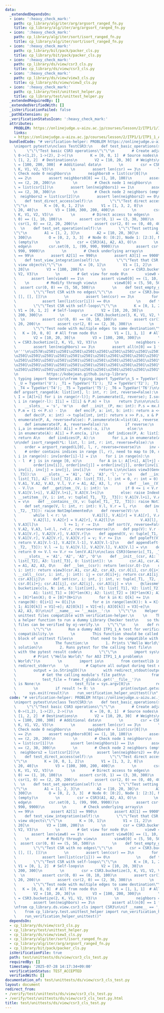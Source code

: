 ```yaml
---
data:
  _extendedDependsOn:
  - icon: ':heavy_check_mark:'
    path: cp_library/alg/iter/arg/argsort_ranged_fn.py
    title: cp_library/alg/iter/arg/argsort_ranged_fn.py
  - icon: ':heavy_check_mark:'
    path: cp_library/alg/iter/sort/isort_ranged_fn.py
    title: cp_library/alg/iter/sort/isort_ranged_fn.py
  - icon: ':heavy_check_mark:'
    path: cp_library/bit/pack/packer_cls.py
    title: cp_library/bit/pack/packer_cls.py
  - icon: ':heavy_check_mark:'
    path: cp_library/ds/view/csr3_cls.py
    title: cp_library/ds/view/csr3_cls.py
  - icon: ':heavy_check_mark:'
    path: cp_library/ds/view/view3_cls.py
    title: cp_library/ds/view/view3_cls.py
  - icon: ':heavy_check_mark:'
    path: cp_library/test/unittest_helper.py
    title: cp_library/test/unittest_helper.py
  _extendedRequiredBy: []
  _extendedVerifiedWith: []
  _isVerificationFailed: false
  _pathExtension: py
  _verificationStatusIcon: ':heavy_check_mark:'
  attributes:
    PROBLEM: https://onlinejudge.u-aizu.ac.jp/courses/lesson/2/ITP1/1/ITP1_1_A
    links:
    - https://onlinejudge.u-aizu.ac.jp/courses/lesson/2/ITP1/1/ITP1_1_A
  bundledCode: "# verification-helper: PROBLEM https://onlinejudge.u-aizu.ac.jp/courses/lesson/2/ITP1/1/ITP1_1_A\n\
    \nimport pytest\n\nclass TestCSR3:\n    def test_basic_operations(self):\n   \
    \     \"\"\"Test basic CSR3 operations\"\"\"\n        # Create adjacency list:\
    \ 0->(1,2), 1->(2), 2->()\n        K = [0, 0, 1]  # Source nodes\n        V1 =\
    \ [1, 2, 2]  # Destinations\n        V2 = [10, 20, 30]  # Weights\n        V3\
    \ = [100, 200, 300]  # Additional data\n        \n        csr = CSR3.bucketize(3,\
    \ K, V1, V2, V3)\n        \n        assert len(csr) == 3\n        \n        #\
    \ Check node 0 neighbors\n        neighbors0 = list(csr[0])\n        assert len(neighbors0)\
    \ == 2\n        assert neighbors0[0] == (1, 10, 100)\n        assert neighbors0[1]\
    \ == (2, 20, 200)\n        \n        # Check node 1 neighbors\n        neighbors1\
    \ = list(csr[1])\n        assert len(neighbors1) == 1\n        assert neighbors1[0]\
    \ == (2, 30, 300)\n        \n        # Check node 2 neighbors (empty)\n      \
    \  neighbors2 = list(csr[2])\n        assert len(neighbors2) == 0\n        \n\
    \    def test_direct_access(self):\n        \"\"\"Test direct access using __call__\"\
    \"\"\n        K = [0, 0, 1, 2]\n        V1 = [1, 3, 2, 0]\n        V2 = [10, 30,\
    \ 20, 40]\n        V3 = [100, 300, 200, 400]\n        \n        csr = CSR3.bucketize(4,\
    \ K, V1, V2, V3)\n        \n        # Direct access to edges\n        assert csr(0,\
    \ 0) == (1, 10, 100)\n        assert csr(0, 1) == (3, 30, 300)\n        assert\
    \ csr(1, 0) == (2, 20, 200)\n        assert csr(2, 0) == (0, 40, 400)\n      \
    \  \n    def test_set_operation(self):\n        \"\"\"Test setting edge values\"\
    \"\"\n        A1 = [1, 2, 3]\n        A2 = [10, 20, 30]\n        A3 = [100, 200,\
    \ 300]\n        O = [0, 2, 3, 3]  # Node 0: [0:2], Node 1: [2:3], Node 2: [3:3]\
    \ (empty)\n        \n        csr = CSR3(A1, A2, A3, O)\n        \n        # Modify\
    \ edge\n        csr.set(0, 1, (99, 990, 9900))\n        assert csr(0, 1) == (99,\
    \ 990, 9900)\n        \n        # Check underlying arrays\n        assert A1[1]\
    \ == 99\n        assert A2[1] == 990\n        assert A3[1] == 9900\n        \n\
    \    def test_view_integration(self):\n        \"\"\"Test that CSR returns proper\
    \ view objects\"\"\"\n        K = [0, 1]\n        V1 = [1, 2]\n        V2 = [10,\
    \ 20]\n        V3 = [100, 200]\n        \n        csr = CSR3.bucketize(3, K, V1,\
    \ V2, V3)\n        \n        # Get view for node 0\n        view0 = csr[0]\n \
    \       assert len(view0) == 1\n        assert view0[0] == (1, 10, 100)\n    \
    \    \n        # Modify through view\n        view0[0] = (5, 50, 500)\n      \
    \  assert csr(0, 0) == (5, 50, 500)\n        \n    def test_empty_graph(self):\n\
    \        \"\"\"Test CSR with no edges\"\"\"\n        csr = CSR3.bucketize(3, [],\
    \ [], [], [])\n        \n        assert len(csr) == 3\n        for i in range(3):\n\
    \            assert len(list(csr[i])) == 0\n            \n    def test_self_loops(self):\n\
    \        \"\"\"Test CSR with self-loops\"\"\"\n        K = [0, 1, 2]\n       \
    \ V1 = [0, 1, 2]  # Self-loops\n        V2 = [10, 20, 30]\n        V3 = [100,\
    \ 200, 300]\n        \n        csr = CSR3.bucketize(3, K, V1, V2, V3)\n      \
    \  \n        assert csr(0, 0) == (0, 10, 100)\n        assert csr(1, 0) == (1,\
    \ 20, 200)\n        assert csr(2, 0) == (2, 30, 300)\n        \n    def test_multiple_edges(self):\n\
    \        \"\"\"Test node with multiple edges to same destination\"\"\"\n     \
    \   K = [0, 0, 0]  # All from node 0\n        V1 = [1, 1, 1]  # All to node 1\n\
    \        V2 = [10, 20, 30]\n        V3 = [100, 200, 300]\n        \n        csr\
    \ = CSR3.bucketize(2, K, V1, V2, V3)\n        \n        neighbors = list(csr[0])\n\
    \        assert len(neighbors) == 3\n        assert all(n[0] == 1 for n in neighbors)\n\
    \n'''\n\u257A\u2501\u2501\u2501\u2501\u2501\u2501\u2501\u2501\u2501\u2501\u2501\
    \u2501\u2501\u2501\u2501\u2501\u2501\u2501\u2501\u2501\u2501\u2501\u2501\u2501\
    \u2501\u2501\u2501\u2501\u2501\u2501\u2501\u2501\u2501\u2501\u2501\u2501\u2501\
    \u2501\u2501\u2501\u2501\u2501\u2501\u2501\u2501\u2501\u2501\u2501\u2501\u2501\
    \u2501\u2501\u2501\u2501\u2501\u2501\u2501\u2501\u2501\u2501\u2501\u2501\u2578\
    \n             https://kobejean.github.io/cp-library               \n'''\nfrom\
    \ typing import Generic\nfrom typing import TypeVar\n_S = TypeVar('S'); _T = TypeVar('T');\
    \ _U = TypeVar('U'); _T1 = TypeVar('T1'); _T2 = TypeVar('T2'); _T3 = TypeVar('T3');\
    \ _T4 = TypeVar('T4'); _T5 = TypeVar('T5'); _T6 = TypeVar('T6')\n\n\n\n\n\n\n\
    def argsort_ranged(A: list[int], l: int, r: int, reverse=False):\n    P = Packer(r-l-1);\
    \ I = [A[l+i] for i in range(r-l)]; P.ienumerate(I, reverse); I.sort()\n    for\
    \ i in range(r-l): I[i] = (I[i] & P.m) + l\n    return I\n\n\n\nclass Packer:\n\
    \    __slots__ = 's', 'm'\n    def __init__(P, mx: int): P.s = mx.bit_length();\
    \ P.m = (1 << P.s) - 1\n    def enc(P, a: int, b: int): return a << P.s | b\n\
    \    def dec(P, x: int) -> tuple[int, int]: return x >> P.s, x & P.m\n    def\
    \ enumerate(P, A, reverse=False): P.ienumerate(A:=list(A), reverse); return A\n\
    \    def ienumerate(P, A, reverse=False):\n        if reverse:\n            for\
    \ i,a in enumerate(A): A[i] = P.enc(-a, i)\n        else:\n            for i,a\
    \ in enumerate(A): A[i] = P.enc(a, i)\n    def indices(P, A: list[int]): P.iindices(A:=list(A));\
    \ return A\n    def iindices(P, A):\n        for i,a in enumerate(A): A[i] = P.m&a\n\
    \n\ndef isort_ranged(*L: list, l: int, r: int, reverse=False):\n    n = r - l\n\
    \    order = argsort_ranged(L[0], l, r, reverse=reverse)\n    inv = [0] * n\n\
    \    # order contains indices in range [l, r), need to map to [0, n)\n    for\
    \ i in range(n): inv[order[i]-l] = i\n    for i in range(n):\n        j = order[i]\
    \ - l  # j is in range [0, n)\n        for A in L: A[l+i], A[l+j] = A[l+j], A[l+i]\n\
    \        order[inv[i]], order[inv[j]] = order[inv[j]], order[inv[i]]\n       \
    \ inv[i], inv[j] = inv[j], inv[i]\n    return L\n\nclass view3(Generic[_T1, _T2,\
    \ _T3]):\n    __slots__ = 'A1', 'A2', 'A3', 'l', 'r'\n    def __init__(V, A1:\
    \ list[_T1], A2: list[_T2], A3: list[_T3], l: int = 0, r: int = 0): \n       \
    \ V.A1, V.A2, V.A3, V.l, V.r = A1, A2, A3, l, r\n    def __len__(V): return V.r\
    \ - V.l\n    def __getitem__(V, i: int): \n        if 0 <= i < V.r - V.l: return\
    \ V.A1[V.l+i], V.A2[V.l+i], V.A3[V.l+i]\n        else: raise IndexError\n    def\
    \ __setitem__(V, i: int, v: tuple[_T1, _T2, _T3]): V.A1[V.l+i], V.A2[V.l+i], V.A3[V.l+i]\
    \ = v\n    def __contains__(V, v: tuple[_T1, _T2, _T3]): raise NotImplemented\n\
    \    def set_range(V, l: int, r: int): V.l, V.r = l, r\n    def index(V, v: tuple[_T1,\
    \ _T2, _T3]): raise NotImplemented\n    def reverse(V):\n        l, r = V.l, V.r-1\n\
    \        while l < r: \n            V.A1[l], V.A1[r] = V.A1[r], V.A1[l]\n    \
    \        V.A2[l], V.A2[r] = V.A2[r], V.A2[l]\n            V.A3[l], V.A3[r] = V.A3[r],\
    \ V.A3[l]\n            l += 1; r -= 1\n    def sort(V, reverse=False): isort_ranged(V.A1,\
    \ V.A2, V.A3, l=V.l, r=V.r, reverse=reverse)\n    def pop(V): V.r -= 1; return\
    \ V.A1[V.r], V.A2[V.r], V.A3[V.r]\n    def append(V, v: tuple[_T1, _T2, _T3]):\
    \ V.A1[V.r], V.A2[V.r], V.A3[V.r] = v; V.r += 1\n    def popleft(V): V.l += 1;\
    \ return V.A1[V.l-1], V.A2[V.l-1], V.A3[V.l-1]\n    def appendleft(V, v: tuple[_T1,\
    \ _T2, _T3]): V.l -= 1; V.A1[V.l], V.A2[V.l], V.A3[V.l] = v\n    def validate(V):\
    \ return 0 <= V.l <= V.r <= len(V.A1)\n\nclass CSR3(Generic[_T1, _T2, _T3]):\n\
    \    __slots__ = 'A1', 'A2', 'A3', 'O'\n    def __init__(csr, A1: list[_T1], A2:\
    \ list[_T2], A3: list[_T3], O: list[int]): \n        csr.A1, csr.A2, csr.A3, csr.O\
    \ = A1, A2, A3, O\n    def __len__(csr): return len(csr.O)-1\n    def __getitem__(csr,\
    \ i: int): return view3(csr.A1, csr.A2, csr.A3, csr.O[i], csr.O[i+1])\n    def\
    \ __call__(csr, i: int, j: int): ij = csr.O[i]+j; return csr.A1[ij], csr.A2[ij],\
    \ csr.A3[ij]\n    def set(csr, i: int, j: int, v: tuple[_T1, _T2, _T3]): ij =\
    \ csr.O[i]+j; csr.A1[ij], csr.A2[ij], csr.A3[ij] = v\n    @classmethod\n    def\
    \ bucketize(cls, N: int, K: list[int], V1: list[_T1], V2: list[_T2], V3: list[_T3]):\n\
    \        A1: list[_T1] = [0]*len(K); A2: list[_T2] = [0]*len(K); A3: list[_T3]\
    \ = [0]*len(K); O = [0]*(N+1)\n        for k in K: O[k] += 1\n        for i in\
    \ range(N): O[i+1] += O[i]\n        for e in range(len(K)): k = K[~e]; O[k] -=\
    \ 1; A1[O[k]] = V1[~e]; A2[O[k]] = V2[~e]; A3[O[k]] = V3[~e]\n        return cls(A1,\
    \ A2, A3, O)\n\nif __name__ == '__main__':\n    \"\"\"\n    Helper for making\
    \ unittest files compatible with verification-helper.\n    \n    This module provides\
    \ a helper function to run a dummy Library Checker test\n    so that unittest\
    \ files can be verified by oj-verify.\n    \"\"\"\n    \n    def run_verification_helper_unittest():\n\
    \        \"\"\"\n        Run a dummy AOJ ITP1_1_A test for verification-helper\
    \ compatibility.\n        \n        This function should be called in the __main__\
    \ block of unittest files\n        that need to be compatible with verification-helper.\n\
    \        \n        The function:\n        1. Prints \"Hello World\" (AOJ ITP1_1_A\
    \ solution)\n        2. Runs pytest for the calling test file\n        3. Exits\
    \ with the pytest result code\n        \"\"\"\n        import sys\n        \n\
    \        # Print \"Hello World\" for AOJ ITP1_1_A problem\n        print(\"Hello\
    \ World\")\n        \n        import io\n        from contextlib import redirect_stdout,\
    \ redirect_stderr\n    \n        # Capture all output during test execution\n\
    \        output = io.StringIO()\n        with redirect_stdout(output), redirect_stderr(output):\n\
    \            # Get the calling module's file path\n            frame = sys._getframe(1)\n\
    \            test_file = frame.f_globals.get('__file__')\n            if test_file\
    \ is None:\n                test_file = sys.argv[0]\n            result = pytest.main([test_file])\n\
    \        \n        if result != 0: \n            print(output.getvalue())\n  \
    \      sys.exit(result)\n    run_verification_helper_unittest()\n"
  code: "# verification-helper: PROBLEM https://onlinejudge.u-aizu.ac.jp/courses/lesson/2/ITP1/1/ITP1_1_A\n\
    \nimport pytest\n\nclass TestCSR3:\n    def test_basic_operations(self):\n   \
    \     \"\"\"Test basic CSR3 operations\"\"\"\n        # Create adjacency list:\
    \ 0->(1,2), 1->(2), 2->()\n        K = [0, 0, 1]  # Source nodes\n        V1 =\
    \ [1, 2, 2]  # Destinations\n        V2 = [10, 20, 30]  # Weights\n        V3\
    \ = [100, 200, 300]  # Additional data\n        \n        csr = CSR3.bucketize(3,\
    \ K, V1, V2, V3)\n        \n        assert len(csr) == 3\n        \n        #\
    \ Check node 0 neighbors\n        neighbors0 = list(csr[0])\n        assert len(neighbors0)\
    \ == 2\n        assert neighbors0[0] == (1, 10, 100)\n        assert neighbors0[1]\
    \ == (2, 20, 200)\n        \n        # Check node 1 neighbors\n        neighbors1\
    \ = list(csr[1])\n        assert len(neighbors1) == 1\n        assert neighbors1[0]\
    \ == (2, 30, 300)\n        \n        # Check node 2 neighbors (empty)\n      \
    \  neighbors2 = list(csr[2])\n        assert len(neighbors2) == 0\n        \n\
    \    def test_direct_access(self):\n        \"\"\"Test direct access using __call__\"\
    \"\"\n        K = [0, 0, 1, 2]\n        V1 = [1, 3, 2, 0]\n        V2 = [10, 30,\
    \ 20, 40]\n        V3 = [100, 300, 200, 400]\n        \n        csr = CSR3.bucketize(4,\
    \ K, V1, V2, V3)\n        \n        # Direct access to edges\n        assert csr(0,\
    \ 0) == (1, 10, 100)\n        assert csr(0, 1) == (3, 30, 300)\n        assert\
    \ csr(1, 0) == (2, 20, 200)\n        assert csr(2, 0) == (0, 40, 400)\n      \
    \  \n    def test_set_operation(self):\n        \"\"\"Test setting edge values\"\
    \"\"\n        A1 = [1, 2, 3]\n        A2 = [10, 20, 30]\n        A3 = [100, 200,\
    \ 300]\n        O = [0, 2, 3, 3]  # Node 0: [0:2], Node 1: [2:3], Node 2: [3:3]\
    \ (empty)\n        \n        csr = CSR3(A1, A2, A3, O)\n        \n        # Modify\
    \ edge\n        csr.set(0, 1, (99, 990, 9900))\n        assert csr(0, 1) == (99,\
    \ 990, 9900)\n        \n        # Check underlying arrays\n        assert A1[1]\
    \ == 99\n        assert A2[1] == 990\n        assert A3[1] == 9900\n        \n\
    \    def test_view_integration(self):\n        \"\"\"Test that CSR returns proper\
    \ view objects\"\"\"\n        K = [0, 1]\n        V1 = [1, 2]\n        V2 = [10,\
    \ 20]\n        V3 = [100, 200]\n        \n        csr = CSR3.bucketize(3, K, V1,\
    \ V2, V3)\n        \n        # Get view for node 0\n        view0 = csr[0]\n \
    \       assert len(view0) == 1\n        assert view0[0] == (1, 10, 100)\n    \
    \    \n        # Modify through view\n        view0[0] = (5, 50, 500)\n      \
    \  assert csr(0, 0) == (5, 50, 500)\n        \n    def test_empty_graph(self):\n\
    \        \"\"\"Test CSR with no edges\"\"\"\n        csr = CSR3.bucketize(3, [],\
    \ [], [], [])\n        \n        assert len(csr) == 3\n        for i in range(3):\n\
    \            assert len(list(csr[i])) == 0\n            \n    def test_self_loops(self):\n\
    \        \"\"\"Test CSR with self-loops\"\"\"\n        K = [0, 1, 2]\n       \
    \ V1 = [0, 1, 2]  # Self-loops\n        V2 = [10, 20, 30]\n        V3 = [100,\
    \ 200, 300]\n        \n        csr = CSR3.bucketize(3, K, V1, V2, V3)\n      \
    \  \n        assert csr(0, 0) == (0, 10, 100)\n        assert csr(1, 0) == (1,\
    \ 20, 200)\n        assert csr(2, 0) == (2, 30, 300)\n        \n    def test_multiple_edges(self):\n\
    \        \"\"\"Test node with multiple edges to same destination\"\"\"\n     \
    \   K = [0, 0, 0]  # All from node 0\n        V1 = [1, 1, 1]  # All to node 1\n\
    \        V2 = [10, 20, 30]\n        V3 = [100, 200, 300]\n        \n        csr\
    \ = CSR3.bucketize(2, K, V1, V2, V3)\n        \n        neighbors = list(csr[0])\n\
    \        assert len(neighbors) == 3\n        assert all(n[0] == 1 for n in neighbors)\n\
    \nfrom cp_library.ds.view.csr3_cls import CSR3\n\nif __name__ == '__main__':\n\
    \    from cp_library.test.unittest_helper import run_verification_helper_unittest\n\
    \    run_verification_helper_unittest()"
  dependsOn:
  - cp_library/ds/view/csr3_cls.py
  - cp_library/test/unittest_helper.py
  - cp_library/ds/view/view3_cls.py
  - cp_library/alg/iter/sort/isort_ranged_fn.py
  - cp_library/alg/iter/arg/argsort_ranged_fn.py
  - cp_library/bit/pack/packer_cls.py
  isVerificationFile: true
  path: test/unittests/ds/view/csr3_cls_test.py
  requiredBy: []
  timestamp: '2025-07-28 14:17:34+09:00'
  verificationStatus: TEST_ACCEPTED
  verifiedWith: []
documentation_of: test/unittests/ds/view/csr3_cls_test.py
layout: document
redirect_from:
- /verify/test/unittests/ds/view/csr3_cls_test.py
- /verify/test/unittests/ds/view/csr3_cls_test.py.html
title: test/unittests/ds/view/csr3_cls_test.py
---
```

